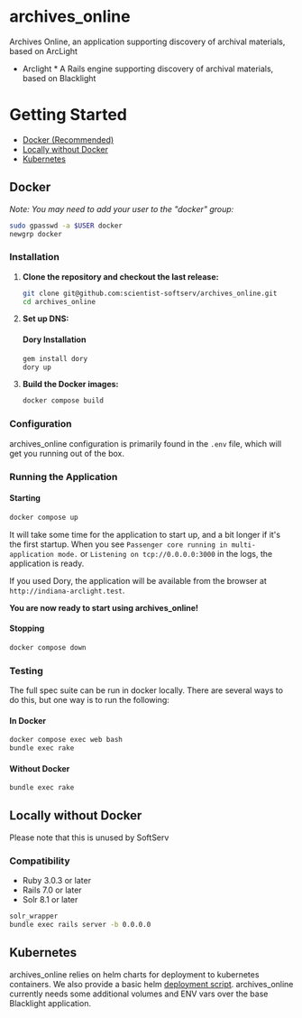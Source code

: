 # archives_online
Archives Online, an application supporting discovery of archival materials, based on ArcLight

* Arclight *
A Rails engine supporting discovery of archival materials, based on Blacklight


# Getting Started

- [Docker (Recommended)](#docker)
- [Locally without Docker](#locally-without-docker)
- [Kubernetes](#kubernetes)

## Docker

*Note: You may need to add your user to the "docker" group:*

```bash
sudo gpasswd -a $USER docker
newgrp docker
```

### Installation

1) **Clone the repository and checkout the last release:**

    ```bash
    git clone git@github.com:scientist-softserv/archives_online.git
    cd archives_online
    ```

2) **Set up DNS:**

    #### Dory Installation

    ```bash
    gem install dory
    dory up
    ```

3) **Build the Docker images:**

    ```bash
    docker compose build
    ```
### Configuration

archives_online configuration is primarily found in the `.env` file, which will get you running out of the box.

### Running the Application

#### Starting

```bash
docker compose up
```

It will take some time for the application to start up, and a bit longer if it's the first startup. When you see `Passenger core running in multi-application mode.` or `Listening on tcp://0.0.0.0:3000` in the logs, the application is ready.

If you used Dory, the application will be available from the browser at `http://indiana-arclight.test`.

**You are now ready to start using archives_online!**

#### Stopping

```bash
docker compose down
```

### Testing

The full spec suite can be run in docker locally. There are several ways to do this, but one way is to run the following:

#### In Docker
```bash
docker compose exec web bash
bundle exec rake
```

#### Without Docker
```bash
bundle exec rake
```

## Locally without Docker

Please note that this is unused by SoftServ

### Compatibility

* Ruby 3.0.3 or later
* Rails 7.0 or later
* Solr 8.1 or later

```bash
solr_wrapper
bundle exec rails server -b 0.0.0.0
```

## Kubernetes

archives_online relies on helm charts for deployment to kubernetes containers. We also provide a basic helm [deployment script](/bin/helm_deploy). archives_online currently needs some additional volumes and ENV vars over the base Blacklight application.
